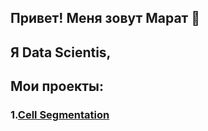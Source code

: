 ## Привет! Меня зовут Марат 👋
## Я Data Scientis, 

## Мои проекты:
### 1.[Cell Segmentation](https://github.com/Padavan1987/Cell_Segmentation)
